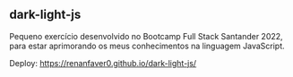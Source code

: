## dark-light-js
Pequeno exercício desenvolvido no Bootcamp Full Stack Santander 2022, para estar aprimorando os meus conhecimentos na linguagem JavaScript.

Deploy: https://renanfaver0.github.io/dark-light-js/
